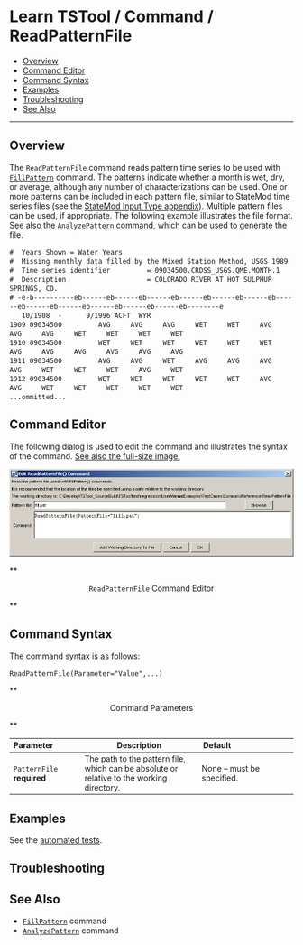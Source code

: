 # Learn TSTool / Command / ReadPatternFile #

* [Overview](#overview)
* [Command Editor](#command-editor)
* [Command Syntax](#command-syntax)
* [Examples](#examples)
* [Troubleshooting](#troubleshooting)
* [See Also](#see-also)

-------------------------

## Overview ##

The `ReadPatternFile` command reads pattern time series to be used with
[`FillPattern`](../FillPattern/FillPattern) command.
The patterns indicate whether a month is wet, dry, or average, although any number of characterizations can be used.
One or more patterns can be included in each pattern file, similar to StateMod time series files
(see the [StateMod Input Type appendix](../../datastore-ref/StateMod/StateMod)).
Multiple pattern files can be used, if appropriate.
The following example illustrates the file format.
See also the [`AnalyzePattern`](../AnalyzePattern/AnalyzePattern) command, which can be used to generate the file.

```	
#  Years Shown = Water Years
#  Missing monthly data filled by the Mixed Station Method, USGS 1989
#  Time series identifier         = 09034500.CRDSS_USGS.QME.MONTH.1
#  Description                    = COLORADO RIVER AT HOT SULPHUR SPRINGS, CO.
# -e-b----------eb------eb------eb------eb------eb------eb------eb------eb------eb------eb------eb------eb------eb--------e
   10/1908  -      9/1996 ACFT  WYR
1909 09034500         AVG     AVG     AVG     WET     WET     AVG     AVG     AVG     WET     WET     WET     WET
1910 09034500         WET     WET     WET     WET     WET     WET     AVG     AVG     AVG     AVG     AVG     AVG
1911 09034500         AVG     AVG     WET     AVG     AVG     AVG     AVG     WET     WET     WET     AVG     WET
1912 09034500         WET     WET     WET     WET     WET     AVG     AVG     WET     WET     WET     WET     WET
...ommitted...
```

## Command Editor ##

The following dialog is used to edit the command and illustrates the syntax of the command.
<a href="../ReadPatternFile.png">See also the full-size image.</a>

![ReadPatternFile](ReadPatternFile.png)

**<p style="text-align: center;">
`ReadPatternFile` Command Editor
</p>**

## Command Syntax ##

The command syntax is as follows:

```text
ReadPatternFile(Parameter="Value",...)
```
**<p style="text-align: center;">
Command Parameters
</p>**

|**Parameter**&nbsp;&nbsp;&nbsp;&nbsp;&nbsp;&nbsp;&nbsp;&nbsp;&nbsp;&nbsp;&nbsp;|**Description**|**Default**&nbsp;&nbsp;&nbsp;&nbsp;&nbsp;&nbsp;&nbsp;&nbsp;&nbsp;&nbsp;&nbsp;&nbsp;&nbsp;&nbsp;&nbsp;&nbsp;&nbsp;&nbsp;&nbsp;&nbsp;&nbsp;&nbsp;&nbsp;&nbsp;&nbsp;&nbsp;&nbsp;|
|--------------|-----------------|-----------------|
|`PatternFile`<br>**required**|The path to the pattern file, which can be absolute or relative to the working directory.|None – must be specified.|

## Examples ##

See the [automated tests](https://github.com/OpenWaterFoundation/cdss-app-tstool-test/tree/master/test/regression/commands/general/ReadPatternFile).

## Troubleshooting ##

## See Also ##

* [`FillPattern`](../FillPattern/FillPattern) command
* [`AnalyzePattern`](../AnalyzePattern/AnalyzePattern) command

